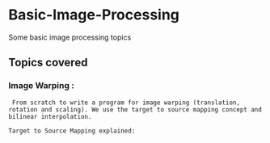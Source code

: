 # Basic-Image-Processing
Some basic image processing topics 

## Topics covered
  ### Image Warping : 
     From scratch to write a program for image warping (translation, rotation and scaling). We use the target to source mapping concept and bilinear interpolation.
     
    Target to Source Mapping explained:
    
     
